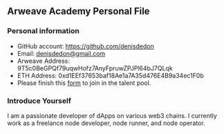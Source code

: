 ## Arweave Academy Personal File

### Personal information

- GitHub account: https://github.com/denisdedon
- Email: denisdedon@gmail.com
- Arweave Address: 9T5c0BeGPQf79uqwHofz7AnyFpruwZPJPl64bJ7QLqk
- ETH Address: 0xd1EEf37653baf18Ae1a7A35d476E4B9a34ec1F0b
- Please finish this [form](https://docs.google.com/forms/d/e/1FAIpQLSfWA5fIIcBgmRppm3jNz5vmf9Mai_QMVil-2pO4r7YKn_Zhtw/viewform?usp=sf_link) to join in the talent pool.

### Introduce Yourself
I am a passionate developer of dApps on various web3 chains. I currently work as a freelance node developer, node runner, and node operator.

